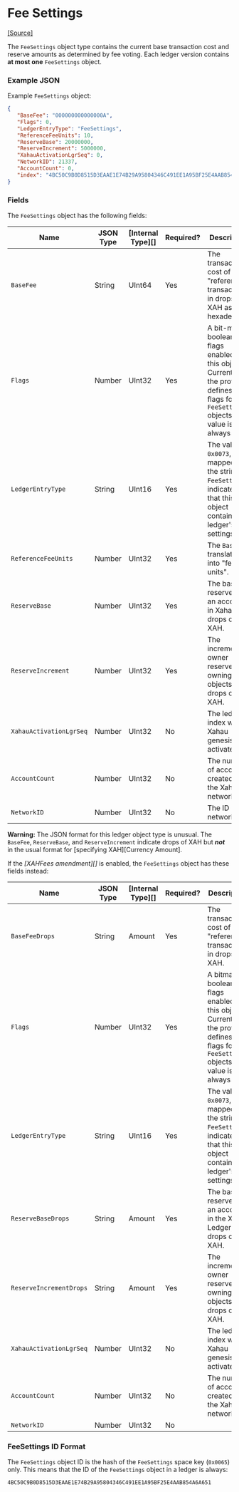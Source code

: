 # Fee Settings

[\[Source\]](https://github.com/ripple/rippled/blob/master/src/ripple/protocol/impl/LedgerFormats.cpp#L115-L120)

The `FeeSettings` object type contains the current base transaction cost and reserve amounts as determined by fee voting. Each ledger version contains **at most one** `FeeSettings` object.

### Example JSON

Example `FeeSettings` object:

```json
{
   "BaseFee": "000000000000000A",
   "Flags": 0,
   "LedgerEntryType": "FeeSettings",
   "ReferenceFeeUnits": 10,
   "ReserveBase": 20000000,
   "ReserveIncrement": 5000000,
   "XahauActivationLgrSeq": 0,
   "NetworkID": 21337,
   "AccountCount": 0,
   "index": "4BC50C9B0D8515D3EAAE1E74B29A95804346C491EE1A95BF25E4AAB854A6A651"
}
```

### Fields

The `FeeSettings` object has the following fields:

| Name                    | JSON Type | \[Internal Type]\[] | Required? | Description                                                                                                                                      |
| ----------------------- | --------- | ------------------- | --------- | ------------------------------------------------------------------------------------------------------------------------------------------------ |
| `BaseFee`               | String    | UInt64              | Yes       | The transaction cost of the "reference transaction" in drops of XAH as hexadecimal.                                                              |
| `Flags`                 | Number    | UInt32              | Yes       | A bit-map of boolean flags enabled for this object. Currently, the protocol defines no flags for `FeeSettings` objects. The value is always `0`. |
| `LedgerEntryType`       | String    | UInt16              | Yes       | The value `0x0073`, mapped to the string `FeeSettings`, indicates that this object contains the ledger's fee settings.                           |
| `ReferenceFeeUnits`     | Number    | UInt32              | Yes       | The `BaseFee` translated into "fee units".                                                                                                       |
| `ReserveBase`           | Number    | UInt32              | Yes       | The base reserve for an account in Xahau, as drops of XAH.                                                                                       |
| `ReserveIncrement`      | Number    | UInt32              | Yes       | The incremental owner reserve for owning objects, as drops of XAH.                                                                               |
| `XahauActivationLgrSeq` | Number    | UInt32              | No        | The ledger index where Xahau genesis was activated.                                                                                              |
| `AccountCount`          | Number    | UInt32              | No        | The number of accounts created on the Xahau network.                                                                                             |
| `NetworkID`             | Number    | UInt32              | No        | The ID of the network                                                                                                                            |

**Warning:** The JSON format for this ledger object type is unusual. The `BaseFee`, `ReserveBase`, and `ReserveIncrement` indicate drops of XAH but _**not**_ in the usual format for \[specifying XAH]\[Currency Amount].

If the _\[XAHFees amendment]\[]_ is enabled, the `FeeSettings` object has these fields instead:

| Name                    | JSON Type | \[Internal Type]\[] | Required? | Description                                                                                                                                     |
| ----------------------- | --------- | ------------------- | --------- | ----------------------------------------------------------------------------------------------------------------------------------------------- |
| `BaseFeeDrops`          | String    | Amount              | Yes       | The transaction cost of the "reference transaction" in drops of XAH.                                                                            |
| `Flags`                 | Number    | UInt32              | Yes       | A bitmap of boolean flags enabled for this object. Currently, the protocol defines no flags for `FeeSettings` objects. The value is always `0`. |
| `LedgerEntryType`       | String    | UInt16              | Yes       | The value `0x0073`, mapped to the string `FeeSettings`, indicates that this object contains the ledger's fee settings.                          |
| `ReserveBaseDrops`      | String    | Amount              | Yes       | The base reserve for an account in the XAH Ledger, as drops of XAH.                                                                             |
| `ReserveIncrementDrops` | String    | Amount              | Yes       | The incremental owner reserve for owning objects, as drops of XAH.                                                                              |
| `XahauActivationLgrSeq` | Number    | UInt32              | No        | The ledger index where Xahau genesis was activated.                                                                                             |
| `AccountCount`          | Number    | UInt32              | No        | The number of accounts created on the Xahau network.                                                                                            |
| `NetworkID`             | Number    | UInt32              | No        |                                                                                                                                                 |

### FeeSettings ID Format

The `FeeSettings` object ID is the hash of the `FeeSettings` space key (`0x0065`) only. This means that the ID of the `FeeSettings` object in a ledger is always:

```
4BC50C9B0D8515D3EAAE1E74B29A95804346C491EE1A95BF25E4AAB854A6A651
```
